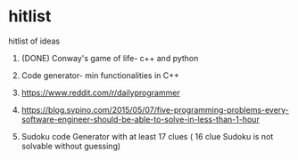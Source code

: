 # hitlist
hitlist of ideas

1. (DONE) Conway's game of life- c++ and python

2. Code generator- min functionalities in C++
 
3. https://www.reddit.com/r/dailyprogrammer

4. https://blog.svpino.com/2015/05/07/five-programming-problems-every-software-engineer-should-be-able-to-solve-in-less-than-1-hour

5. Sudoku code Generator with at least 17 clues ( 16 clue Sudoku is not solvable without guessing)
